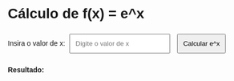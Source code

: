 <html lang="pt-BR">
<head>
    <meta charset="UTF-8">
    <meta name="viewport" content="width=device-width, initial-scale=1.0">
    <title>9Cálculo de Função Exponencial</title>
    <style>
        body {
            font-family: Arial, sans-serif;
            margin: 20px;
        }
        input, button {
            padding: 10px;
            margin: 5px;
        }
        .result {
            margin-top: 20px;
        }
    </style>
</head>
<body>
    <h1>Cálculo de f(x) = e^x</h1>
    <label for="valorX">Insira o valor de x:</label>
    <input type="number" id="valorX" placeholder="Digite o valor de x" step="0.01" />
    <button onclick="calcularExponencial()">Calcular e^x</button>
    <div class="result">
        <p><strong>Resultado:</strong> <span id="resultado"></span></p>
    </div>
    <script>
        function calcularExponencial() {
            const x = parseFloat(document.getElementById('valorX').value);
            if (isNaN(x)) {
                alert("Por favor, insira um valor válido para x.");
                return;
            }
            const resultado = Math.exp(x);
            document.getElementById('resultado').textContent = `f(${x}) = e^${x} ≈ ${resultado.toFixed(6)}`;
        }
    </script>
</body>
</html>
 
